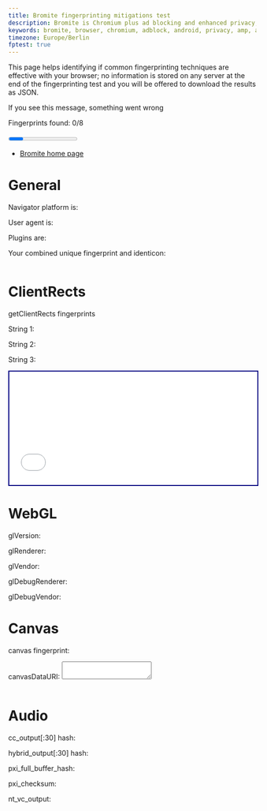 ```yaml
---
title: Bromite fingerprinting mitigations test
description: Bromite is Chromium plus ad blocking and enhanced privacy; take back your browser.
keywords: bromite, browser, chromium, adblock, android, privacy, amp, arm, arm64, 8.1, 8.0, oreo, 4.4, 5.0, 5.1, 6.0, 7.0, 7.1, kitkat, lollipop, marshmallow, nougat, aroma, super, stock, full, mini, micro, nano, pico, tvstock, background video playback, fingerprinting
timezone: Europe/Berlin
fptest: true
---
```


This page helps identifying if common fingerprinting techniques are effective with your browser; no information is stored on any server at the end of the fingerprinting test and you will be offered to download the results as JSON.

<p id="message">If you see this message, something went wrong</p>
<p>Fingerprints found: <span id="counter" style="text-weight:bold">0</span>/8</p>
<progress id="progress" max="100"></progress>
<a id="downloadButton" href="#" style="visibility: hidden">Download this data as JSON</a>

* [Bromite home page](/)

# General

Navigator platform is: <span class="info" id="navigatorPlatform"></span>

User agent is: <span class="info" id="userAgent"></span>

Plugins are: <span class="info" id="plugins"></span>

Your combined unique fingerprint and identicon:

<p><span id="cumulativeFp" class="fingerprint"></span></p>
<img id="identicon" />

# ClientRects
<p>getClientRects fingerprints</p>
<p>String 1: <span class="fingerprint" id="clientRectsFp1"></span></p>
<p>String 2: <span class="fingerprint" id="clientRectsFp2"></span></p>
<p>String 3: <span class="fingerprint" id="clientRectsFp3"></span></p>

<iframe style="width: 100%; height: 230px; border: 2px solid navy" id="rects-iframe" sandbox="allow-same-origin" src="/fp/rects_iframe.html" onload="getRects()" scrolling="no">iFrame Disabled</iframe>

# WebGL
<p>glVersion: <span class="info" id="glVersion"></span></p>
<p>glRenderer: <span class="info" id="glRenderer"></span></p>
<p>glVendor: <span class="info" id="glVendor"></span></p>

<p>glDebugRenderer: <span class="info" id="glDebugRenderer"></span></p>
<p>glDebugVendor: <span class="info" id="glDebugVendor"></span></p>

# Canvas
<p>canvas fingerprint: <span class="fingerprint" id="canvasFpHash"></span></p>
<p>canvasDataURI: <textarea readonly="readonly" id="canvasDataURI"></textarea></p>
<img alt="generated canvas image" id="canvasImg" src="data:image/gif;base64,R0lGODlhAQABAIAAAAAAAP///yH5BAEAAAAALAAAAAABAAEAAAIBRAA7" />

# Audio
<p>cc_output[:30] hash: <span class="fingerprint" id="cc_output"></span></p>
<p>hybrid_output[:30] hash: <span class="fingerprint" id="hybrid_output"></span></p>
<p>pxi_full_buffer_hash: <span class="fingerprint" id="pxi_full_buffer_hash"></span></p>
<p>pxi_checksum: <span class="fingerprint" id="pxi_checksum"></span></p>
<p>nt_vc_output: <pre id="nt_vc_output"></pre></p>
